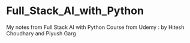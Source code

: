 # Full_Stack_AI_with_Python
My notes from Full Stack AI with Python Course from Udemy : by Hitesh Choudhary and Piyush Garg
